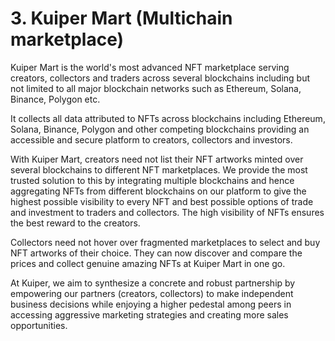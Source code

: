 # 3. Kuiper Mart (Multichain marketplace)

Kuiper Mart is the world's most advanced NFT marketplace serving creators, collectors and traders across several blockchains including but not limited to all major blockchain networks such as Ethereum, Solana, Binance, Polygon etc.

It collects all data attributed to NFTs across blockchains including Ethereum, Solana, Binance, Polygon and other competing blockchains providing an accessible and secure platform to creators, collectors and investors.

With Kuiper Mart, creators need not list their NFT artworks minted over several blockchains to different NFT marketplaces. We provide the most trusted solution to this by integrating multiple blockchains and hence aggregating NFTs from different blockchains on our platform to give the highest possible visibility to every NFT and best possible options of trade and investment to traders and collectors. The high visibility of NFTs ensures the best reward to the creators.

Collectors need not hover over fragmented marketplaces to select and buy NFT artworks of their choice. They can now discover and compare the prices and collect genuine amazing NFTs at Kuiper Mart in one go.

At Kuiper, we aim to synthesize a concrete and robust partnership by empowering our partners (creators, collectors) to make independent business decisions while enjoying a higher pedestal among peers in accessing aggressive marketing strategies and creating more sales opportunities.
